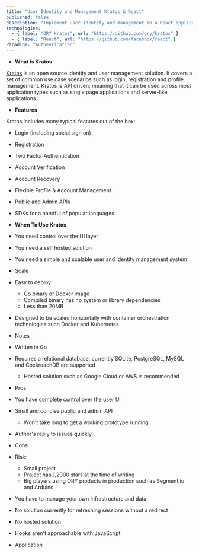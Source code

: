 ```yaml
---
title: "User Identity and Management Kratos & React"
published: false
description: "Implement user identity and management in a React application with ORY Kratos, an open source solution for user login, registration, two factor authentication and profile management."
technologies:
  - { label: "ORY Kratos", url: "https://github.com/ory/kratos" }
  - { label: "React", url: "https://github.com/facebook/react" }
Paradigm: "Authentication"
---
```

- **What is Kratos**

[Kratos](https://github.com/ory/kratos) is an open source identity and user management solution. It covers a set of common use case scenarios such as login, registration and profile management. Kratos is API driven, meaning that it can be used across most application types such as single page applications and server-like applications.

- **Features**

Kratos includes many typical features out of the box:

- Login (including social sign on)
- Registration
- Two Factor Authentication
- Account Verification
- Account Recovery
- Flexible Profile & Account Management
- Public and Admin APIs
- SDKs for a handful of popular languages

- **When To Use Kratos**

- You need control over the UI layer
- You need a self hosted solution
- You need a simple and scalable user and identity management system

- Scale

- Easy to deploy:
  - Go binary or Docker image
  - Compiled binary has no system or library dependencies
  - Less than 20MB
- Designed to be scaled horizontally with container orchestration technologies such Docker and Kubernetes

- Notes

- Written in Go
- Requires a relational database, currently SQLite, PostgreSQL, MySQL and CockroachDB are supported
  - Hosted solution such as Google Cloud or AWS is recommended

- Pros

- You have complete control over the user UI
- Small and concise public and admin API
  - Won't take long to get a working prototype running
- Author's reply to issues quickly

- Cons

- Risk:
  - Small project
  - Project has 1,2000 stars at the time of writing
  - Big players using ORY products in production such as Segment.io and Arduino
- You have to manage your own infrastructure and data
- No solution currently for refreshing sessions without a redirect
- No hosted solution

- Hooks aren't approachable with JavaScript

- Application

